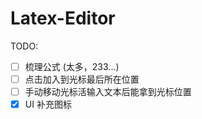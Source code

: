 # Latex-Editor

TODO:

- [ ] 梳理公式 (太多，233...)
- [ ] 点击加入到光标最后所在位置
- [ ] 手动移动光标活输入文本后能拿到光标位置
- [x] UI 补充图标
